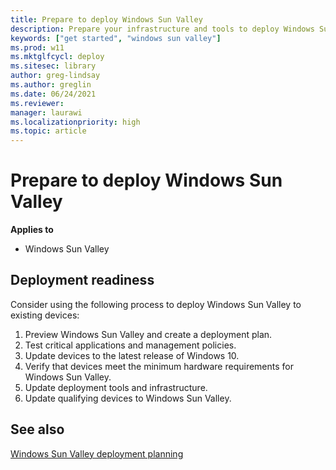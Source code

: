 ```yaml
---
title: Prepare to deploy Windows Sun Valley
description: Prepare your infrastructure and tools to deploy Windows Sun Valley, IT Pro content.
keywords: ["get started", "windows sun valley"]
ms.prod: w11
ms.mktglfcycl: deploy
ms.sitesec: library
author: greg-lindsay
ms.author: greglin
ms.date: 06/24/2021
ms.reviewer: 
manager: laurawi
ms.localizationpriority: high
ms.topic: article
---
```


# Prepare to deploy Windows Sun Valley

**Applies to**

-   Windows Sun Valley

## Deployment readiness

Consider using the following process to deploy Windows Sun Valley to existing devices:
1. Preview Windows Sun Valley and create a deployment plan. 
2. Test critical applications and management policies.
3. Update devices to the latest release of Windows 10.
4. Verify that devices meet the minimum hardware requirements for Windows Sun Valley.
5. Update deployment tools and infrastructure.
6. Update qualifying devices to Windows Sun Valley.


## See also

[Windows Sun Valley deployment planning](windows-sv-plan.md)
